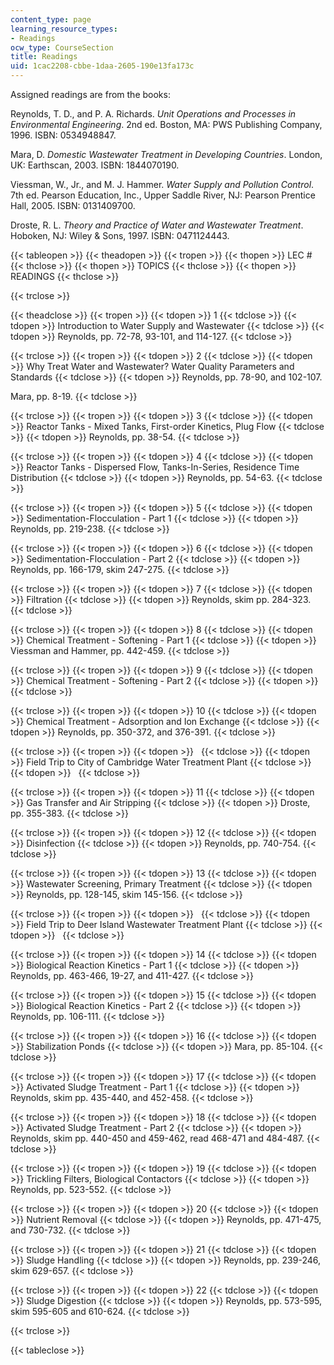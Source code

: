 ```yaml
---
content_type: page
learning_resource_types:
- Readings
ocw_type: CourseSection
title: Readings
uid: 1cac2208-cbbe-1daa-2605-190e13fa173c
---
```


Assigned readings are from the books:

Reynolds, T. D., and P. A. Richards. _Unit Operations and Processes in Environmental Engineering_. 2nd ed. Boston, MA: PWS Publishing Company, 1996. ISBN: 0534948847.

Mara, D. _Domestic Wastewater Treatment in Developing Countries_. London, UK: Earthscan, 2003. ISBN: 1844070190.

Viessman, W., Jr., and M. J. Hammer. _Water Supply and Pollution Control_. 7th ed. Pearson Education, Inc., Upper Saddle River, NJ: Pearson Prentice Hall, 2005. ISBN: 0131409700.

Droste, R. L. _Theory and Practice of Water and Wastewater Treatment_. Hoboken, NJ: Wiley & Sons, 1997. ISBN: 0471124443.

{{< tableopen >}}
{{< theadopen >}}
{{< tropen >}}
{{< thopen >}}
LEC #
{{< thclose >}}
{{< thopen >}}
TOPICS
{{< thclose >}}
{{< thopen >}}
READINGS
{{< thclose >}}

{{< trclose >}}

{{< theadclose >}}
{{< tropen >}}
{{< tdopen >}}
1
{{< tdclose >}}
{{< tdopen >}}
Introduction to Water Supply and Wastewater
{{< tdclose >}}
{{< tdopen >}}
Reynolds, pp. 72-78, 93-101, and 114-127.
{{< tdclose >}}

{{< trclose >}}
{{< tropen >}}
{{< tdopen >}}
2
{{< tdclose >}}
{{< tdopen >}}
Why Treat Water and Wastewater? Water Quality Parameters and Standards
{{< tdclose >}}
{{< tdopen >}}
Reynolds, pp. 78-90, and 102-107.  
  
Mara, pp. 8-19.
{{< tdclose >}}

{{< trclose >}}
{{< tropen >}}
{{< tdopen >}}
3
{{< tdclose >}}
{{< tdopen >}}
Reactor Tanks - Mixed Tanks, First-order Kinetics, Plug Flow
{{< tdclose >}}
{{< tdopen >}}
Reynolds, pp. 38-54.
{{< tdclose >}}

{{< trclose >}}
{{< tropen >}}
{{< tdopen >}}
4
{{< tdclose >}}
{{< tdopen >}}
Reactor Tanks - Dispersed Flow, Tanks-In-Series, Residence Time Distribution
{{< tdclose >}}
{{< tdopen >}}
Reynolds, pp. 54-63.
{{< tdclose >}}

{{< trclose >}}
{{< tropen >}}
{{< tdopen >}}
5
{{< tdclose >}}
{{< tdopen >}}
Sedimentation-Flocculation - Part 1
{{< tdclose >}}
{{< tdopen >}}
Reynolds, pp. 219-238.
{{< tdclose >}}

{{< trclose >}}
{{< tropen >}}
{{< tdopen >}}
6
{{< tdclose >}}
{{< tdopen >}}
Sedimentation-Flocculation - Part 2
{{< tdclose >}}
{{< tdopen >}}
Reynolds, pp. 166-179, skim 247-275.
{{< tdclose >}}

{{< trclose >}}
{{< tropen >}}
{{< tdopen >}}
7
{{< tdclose >}}
{{< tdopen >}}
Filtration
{{< tdclose >}}
{{< tdopen >}}
Reynolds, skim pp. 284-323.
{{< tdclose >}}

{{< trclose >}}
{{< tropen >}}
{{< tdopen >}}
8
{{< tdclose >}}
{{< tdopen >}}
Chemical Treatment - Softening - Part 1
{{< tdclose >}}
{{< tdopen >}}
Viessman and Hammer, pp. 442-459.
{{< tdclose >}}

{{< trclose >}}
{{< tropen >}}
{{< tdopen >}}
9
{{< tdclose >}}
{{< tdopen >}}
Chemical Treatment - Softening - Part 2
{{< tdclose >}}
{{< tdopen >}}
 
{{< tdclose >}}

{{< trclose >}}
{{< tropen >}}
{{< tdopen >}}
10
{{< tdclose >}}
{{< tdopen >}}
Chemical Treatment - Adsorption and Ion Exchange
{{< tdclose >}}
{{< tdopen >}}
Reynolds, pp. 350-372, and 376-391.
{{< tdclose >}}

{{< trclose >}}
{{< tropen >}}
{{< tdopen >}}
 
{{< tdclose >}}
{{< tdopen >}}
Field Trip to City of Cambridge Water Treatment Plant
{{< tdclose >}}
{{< tdopen >}}
 
{{< tdclose >}}

{{< trclose >}}
{{< tropen >}}
{{< tdopen >}}
11
{{< tdclose >}}
{{< tdopen >}}
Gas Transfer and Air Stripping
{{< tdclose >}}
{{< tdopen >}}
Droste, pp. 355-383.
{{< tdclose >}}

{{< trclose >}}
{{< tropen >}}
{{< tdopen >}}
12
{{< tdclose >}}
{{< tdopen >}}
Disinfection
{{< tdclose >}}
{{< tdopen >}}
Reynolds, pp. 740-754.
{{< tdclose >}}

{{< trclose >}}
{{< tropen >}}
{{< tdopen >}}
13
{{< tdclose >}}
{{< tdopen >}}
Wastewater Screening, Primary Treatment
{{< tdclose >}}
{{< tdopen >}}
Reynolds, pp. 128-145, skim 145-156.
{{< tdclose >}}

{{< trclose >}}
{{< tropen >}}
{{< tdopen >}}
 
{{< tdclose >}}
{{< tdopen >}}
Field Trip to Deer Island Wastewater Treatment Plant
{{< tdclose >}}
{{< tdopen >}}
 
{{< tdclose >}}

{{< trclose >}}
{{< tropen >}}
{{< tdopen >}}
14
{{< tdclose >}}
{{< tdopen >}}
Biological Reaction Kinetics - Part 1
{{< tdclose >}}
{{< tdopen >}}
Reynolds, pp. 463-466, 19-27, and 411-427.
{{< tdclose >}}

{{< trclose >}}
{{< tropen >}}
{{< tdopen >}}
15
{{< tdclose >}}
{{< tdopen >}}
Biological Reaction Kinetics - Part 2
{{< tdclose >}}
{{< tdopen >}}
Reynolds, pp. 106-111.
{{< tdclose >}}

{{< trclose >}}
{{< tropen >}}
{{< tdopen >}}
16
{{< tdclose >}}
{{< tdopen >}}
Stabilization Ponds
{{< tdclose >}}
{{< tdopen >}}
Mara, pp. 85-104.
{{< tdclose >}}

{{< trclose >}}
{{< tropen >}}
{{< tdopen >}}
17
{{< tdclose >}}
{{< tdopen >}}
Activated Sludge Treatment - Part 1
{{< tdclose >}}
{{< tdopen >}}
Reynolds, skim pp. 435-440, and 452-458.
{{< tdclose >}}

{{< trclose >}}
{{< tropen >}}
{{< tdopen >}}
18
{{< tdclose >}}
{{< tdopen >}}
Activated Sludge Treatment - Part 2
{{< tdclose >}}
{{< tdopen >}}
Reynolds, skim pp. 440-450 and 459-462, read 468-471 and 484-487.
{{< tdclose >}}

{{< trclose >}}
{{< tropen >}}
{{< tdopen >}}
19
{{< tdclose >}}
{{< tdopen >}}
Trickling Filters, Biological Contactors
{{< tdclose >}}
{{< tdopen >}}
Reynolds, pp. 523-552.
{{< tdclose >}}

{{< trclose >}}
{{< tropen >}}
{{< tdopen >}}
20
{{< tdclose >}}
{{< tdopen >}}
Nutrient Removal
{{< tdclose >}}
{{< tdopen >}}
Reynolds, pp. 471-475, and 730-732.
{{< tdclose >}}

{{< trclose >}}
{{< tropen >}}
{{< tdopen >}}
21
{{< tdclose >}}
{{< tdopen >}}
Sludge Handling
{{< tdclose >}}
{{< tdopen >}}
Reynolds, pp. 239-246, skim 629-657.
{{< tdclose >}}

{{< trclose >}}
{{< tropen >}}
{{< tdopen >}}
22
{{< tdclose >}}
{{< tdopen >}}
Sludge Digestion
{{< tdclose >}}
{{< tdopen >}}
Reynolds, pp. 573-595, skim 595-605 and 610-624.
{{< tdclose >}}

{{< trclose >}}

{{< tableclose >}}